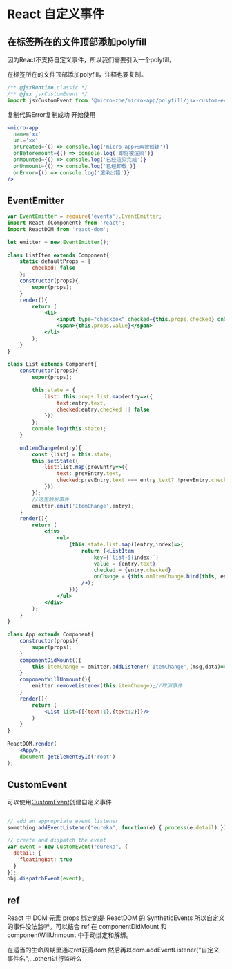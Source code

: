 <!--
 * @Author: matiastang
 * @Date: 2022-07-20 11:14:49
 * @LastEditors: matiastang
 * @LastEditTime: 2022-07-20 11:27:50
 * @FilePath: /matias-javaScript/md/React/React自定义事件.md
 * @Description: React 自定义事件
-->

# React 自定义事件

## 在<micro-app>标签所在的文件顶部添加polyfill

因为React不支持自定义事件，所以我们需要引入一个polyfill。

在<micro-app>标签所在的文件顶部添加polyfill，注释也要复制。
```jsx
/** @jsxRuntime classic */
/** @jsx jsxCustomEvent */
import jsxCustomEvent from '@micro-zoe/micro-app/polyfill/jsx-custom-event'
```
复制代码Error复制成功
开始使用
```jsx
<micro-app
  name='xx'
  url='xx'
  onCreated={() => console.log('micro-app元素被创建')}
  onBeforemount={() => console.log('即将被渲染')}
  onMounted={() => console.log('已经渲染完成')}
  onUnmount={() => console.log('已经卸载')}
  onError={() => console.log('渲染出错')}
/>
```

## EventEmitter

```jsx
var EventEmitter = require('events').EventEmitter;
import React,{Component} from 'react';
import ReactDOM from 'react-dom';
 
let emitter = new EventEmitter();
 
class ListItem extends Component{
    static defaultProps = {
        checked: false
    };
    constructor(props){
        super(props);
    }
    render(){
        return (
            <li>
                <input type="checkbox" checked={this.props.checked} onChange={this.props.onChange} />
                <span>{this.props.value}</span>
            </li>
        );
    }
}
 
class List extends Component{
    constructor(props){
        super(props);
 
        this.state = {
            list: this.props.list.map(entry=>({
                text:entry.text,
                checked:entry.checked || false
            }))
        };
        console.log(this.state);
    }
 
    onItemChange(entry){
        const {list} = this.state;
        this.setState({
            list:list.map(prevEntry=>({
                text: prevEntry.text,
                checked:prevEntry.text === entry.text? !prevEntry.checked : prevEntry.checked
            }))
        });
		//这里触发事件
        emitter.emit('ItemChange',entry);
    }
    render(){
        return (
            <div>
                <ul>
                    {this.state.list.map((entry,index)=>{
                        return (<ListItem
                            key={`list-${index}`}
                            value = {entry.text}
                            checked = {entry.checked}
                            onChange = {this.onItemChange.bind(this, entry)}
                        />);
                    })}
                </ul>
            </div>
        );
    }
}
 
class App extends Component{
    constructor(props){
        super(props);
    }
    componentDidMount(){
        this.itemChange = emitter.addListener('ItemChange',(msg,data)=>console.log(msg));//注册事件
    }
    componentWillUnmount(){
        emitter.removeListener(this.itemChange);//取消事件
    }
    render(){
        return (
            <List list={[{text:1},{text:2}]}/>
        )
    }
}
 
ReactDOM.render(
    <App/>,
    document.getElementById('root')
);
```

## CustomEvent

可以使用[CustomEvent](https://developer.mozilla.org/zh-CN/docs/Web/API/CustomEvent/CustomEvent)创建自定义事件

```js

// add an appropriate event listener
something.addEventListener("eureka", function(e) { process(e.detail) });

// create and dispatch the event
var event = new CustomEvent("eureka", {
  detail: {
    floatingBot: true
  }
});
obj.dispatchEvent(event);
```

## ref

React 中 DOM 元素 props 绑定的是 ReactDOM 的 SyntheticEvents 所以自定义的事件没法监听。可以结合 ref 在 componentDidMount 和 componentWillUnmount 中手动绑定和解绑。

在适当的生命周期里通过ref获得dom 然后再以dom.addEventListener("自定义事件名",...other)进行监听么